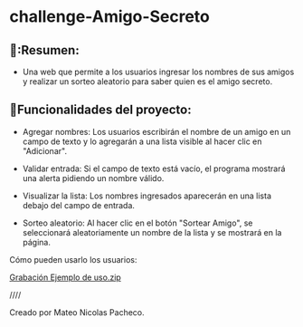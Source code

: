 # challenge-Amigo-Secreto
## 📝:Resumen: 
  - Una web que permite a los usuarios ingresar los nombres de sus amigos y realizar un sorteo aleatorio para saber quien es el amigo secreto.

## :hammer:Funcionalidades del proyecto:

  - Agregar nombres: Los usuarios escribirán el nombre de un amigo en un campo de texto y lo agregarán a una lista visible al hacer clic en "Adicionar".

  - Validar entrada: Si el campo de texto está vacío, el programa mostrará una alerta pidiendo un nombre válido.

  - Visualizar la lista: Los nombres ingresados aparecerán en una lista debajo del campo de entrada.

  - Sorteo aleatorio: Al hacer clic en el botón "Sortear Amigo", se seleccionará aleatoriamente un nombre de la lista y se mostrará en la página.

Cómo pueden usarlo los usuarios:

[Grabación Ejemplo de uso.zip](https://github.com/user-attachments/files/19305852/Grabacion.Ejemplo.de.uso.zip)


////



Creado por Mateo Nicolas Pacheco.
